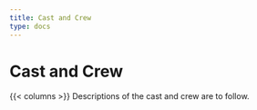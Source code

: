```yaml
---
title: Cast and Crew
type: docs
---
```


# Cast and Crew

{{< columns >}}
Descriptions of the cast and crew are to follow.
